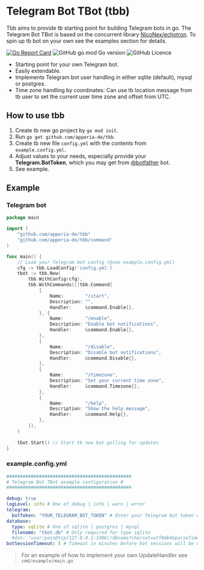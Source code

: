 # Telegram Bot TBot (tbb)

Tbb aims to provide tb starting point for building Telegram bots in go.
The Telegram Bot TBot is based on the concurrent library [NicoNex/echotron](https://github.com/NicoNex/echotron).
To spin up tb bot on your own see the examples section for details.

[![Go Report Card](https://goreportcard.com/badge/github.com/apperia-de/tbb)](https://goreportcard.com/report/github.com/apperia-de/tbb)
![GitHub go.mod Go version](https://img.shields.io/github/go-mod/go-version/apperia-de/tbb?style=flat)
![GitHub Licence](https://img.shields.io/github/license/apperia-de/tbb)

- Starting point for your own Telegram bot.
- Easily extendable.
- Implements Telegram bot user handling in either sqlite (default), mysql or postgres.
- Time zone handling by coordinates: Can use tb location message from tb user to set the current user time zone and offset from UTC.

## How to use tbb

1. Create tb new go project by `go mod init`.
2. Run `go get github.com/apperia-de/tbb`.
3. Create tb new file `config.yml` with the contents from `example.config.yml`.
4. Adjust values to your needs, especially provide your **Telegram.BotToken**, which you may get from [@botfather](https://telegram.me/botfather) bot.
5. See example.

## Example

### Telegram bot

```go
package main

import (
	"github.com/apperia-de/tbb"
	"github.com/apperia-de/tbb/command"
)

func main() {
	// Load your Telegram bot config (@see example.config.yml)
	cfg := tbb.LoadConfig('config.yml')
	tbot := tbb.New(
		tbb.WithConfig(cfg),
		tbb.WithCommands([]tbb.Command{
			{
				Name:        "/start",
				Description: "",
				Handler:     &command.Enable{},
			}, {
				Name:        "/enable",
				Description: "Enable bot notifications",
				Handler:     &command.Enable{},
			},
			{
				Name:        "/disable",
				Description: "Disable bot notifications",
				Handler:     &command.Disable{},
			},
			{
				Name:        "/timezone",
				Description: "Set your current time zone",
				Handler:     &command.Timezone{},
			},
			{
				Name:        "/help",
				Description: "Show the help message",
				Handler:     &command.Help{},
			},
		}),
	)
	
	tbot.Start() // Start tb new bot polling for updates
}
```

### example.config.yml
```yaml
##############################################
# Telegram Bot TBot example configuration #
##############################################

debug: true
logLevel: info # One of debug | info | warn | error
telegram:
  botToken: "YOUR_TELEGRAM_BOT_TOKEN" # Enter your Telegram bot token which can be obtained from https://telegram.me/botfather
database:
  type: sqlite # One of sqlite | postgres | mysql
  filename: "tbot.db" # Only required for type sqlite
  #dsn: "user:pass@tcp(127.0.0.1:3306)/dbname?charset=utf8mb4&parseTime=True&loc=Local" # Only required for type postgres or mysql
botSessionTimeout: 5 # Timeout in minutes before bot sessions will be deleted to save memory.
```

> For an example of how to implement your own UpdateHandler see `cmd/example/main.go` 